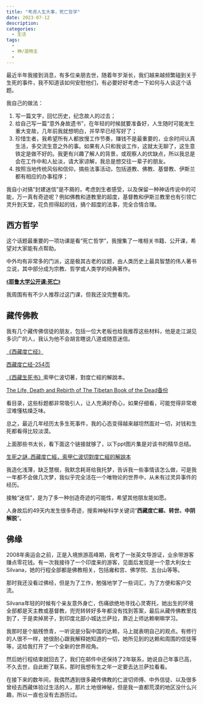 ```yaml
---
title: "考虑人生大事，死亡哲学"
date: 2023-07-12
description: 
categories:
  - 生活
tags:
  - 
  - 神/造物主
  - 
---
```



最近半年我接到消息，有多位亲朋去世，随着年岁渐长，我们越来越频繁碰到关于生死的事件，我不知道该如何安慰他们，有必要好好考虑一下如何与人谈这个话题。

我自己的做法：

1. 写一篇文字，回忆历史，纪念故人的过去；
2. 给自己写一篇“意外身故遗书”，在年轻的时候就要准备好，人生随时可能发生重大变故，几年前我就想明白，并早早已经写好了；
3. 珍惜生者，我希望所有人都放慢工作节奏，赚钱不是最重要的，业余时间认真生活，多交流生意之外的事。如果有人只和我谈工作，这就太无聊了，这生意铁定是做不好的。我更有兴趣了解人的背景，或观察人的优缺点，所以我总是会在工作中和人扯淡，请大家谅解，我总是想交往一辈子的朋友。
4. 按照当地传统风俗和信仰，搞些法事活动，包括道教、佛教、基督教、伊斯兰都有相应的办事程序；

我自小对搞“封建迷信”是不屑的，考虑到生者感受，以及保留一种神话传说中的可能，万一真有奇迹呢？例如佛教和道教里的超度，基督教和伊斯兰教里也有引领亡灵升到天堂，花负担得起的钱，搞个超度的法事，完全合情合理。

## 西方哲学

这个话题最重要的一项功课是看“死亡哲学”，我搜集了一堆相关书籍、公开课，希望对大家能有点帮助。

中外均有非常多的门派，这是极其古老的议题，由人类历史上最具智慧的伟人著书立说，其中部分成为宗教、哲学或人类学的经典著作。

[《**耶鲁大学公开课:死亡**》](https://oyc.yale.edu/death/phil-176)

我周围有有不少人推荐过这门课，但我还没完整看完。

## 藏传佛教

我有几个藏传佛信徒的朋友，包括一位大老板也给我推荐这些材料，他是走江湖见多识广的人，我认为他不会胡言瞎说八道或随意迷信。

[《西藏度亡经》](http://www.imslr.com/thread-64024-1-1.html) 

[西藏度亡经-254页](https://www.scribd.com/doc/280571948/%E8%A5%BF%E8%97%8F%E5%BA%A6%E4%BA%A1%E7%BB%8F-254%E9%A1%B5)

[《西藏生死书》](http://www.buddhistelibrary.org/zh/albums/central/ch/Dhamma/TibetanBookLivingDying.pdf)索甲仁波切著，對度亡經的解說本。

[The Life, Death and Rebirth of The Tibetan Book of the Dead](https://www.berfrois.com/2011/04/life-death-rebirth-tibetan-book-of-dead/)[备份](https://web.archive.org/web/20241110130242/https://www.berfrois.com/2011/04/life-death-rebirth-tibetan-book-of-dead/)

看目录，这些标题都非常吸引人，让人充满好奇心，如果仔细看，可能觉得非常艰涩难懂枯燥乏味。

总之，最近几年经历太多生死事件，我的心态变得越来越坦然面对一切，对钱和生死都看得比较淡漠。

上面那些书太长，看下面这个链接就够了，以下ppt图片集是对该书的精华总结。

[生死之謎‥西藏度亡經，索甲仁波切對度亡經的解說本](http://juang.bst.ntu.edu.tw/files/C63%20Life%20&%20Death.pdf)

我造化浅薄，缺乏慧根，我默念耗哥给我托梦，告诉我一些事情该怎么做，可是我一年都不会做几次梦，我似乎完全活在一个唯物论的世界中，从未有过灵异事件的经历。

接触“迷信”，是为了多一种创造奇迹的可能性，希望其他朋友能如愿。

人身故后的49天内发生很多奇迹，搜索神秘科学关键词“**西藏度亡經、转世、中阴解脱**“。

## 佛缘

2008年奥运会之前，正是入境旅游高峰期，我考了一张英文导游证，业余带游客赚点零花钱。有一次我接待了一个印度来的游客，见面后发现是一个意大利女士Silvana，她的行程全部都是佛教相关，包括雍和宫、佛学院、五台山等等。

那时我还没看过佛经，但是为了工作，勉强地学了一些词汇，为了方便和客户交流。

Silvana年轻的时候有个亲友意外身亡，伤痛欲绝地寻找心灵寄托，她出生的环境全部都是天主教或基督教，兜兜转转好多年都没有找到答案，最后从藏传佛教里找到了，于是卖掉房子，到印度北部小城达兰萨拉，靠近上师达赖喇嘛学习。

我那时是个脑残愤青，一听说是分裂中国的达赖，马上就表明自己的观点。有修行的人很不一样，她很耐心跟我解释她知道的一切，她所见到的达赖和周围的信徒等等，这给我打开了一个全新的世界视角。

然后她行程结束就回去了，我们在邮件中还保持了2年联系，她说自己年事已高，不久去世，自此断了联系，那时我想有生之年一定要去达兰萨拉看看。

在接下来的数年间，我偶然遇到很多藏传佛教的仁波切师傅、中外信徒、以及很多曾经去西藏体验过生活的人，那片土地很神秘，但是我一直都荒漠的地区没什么兴趣，所以一直也没有去游历过。

